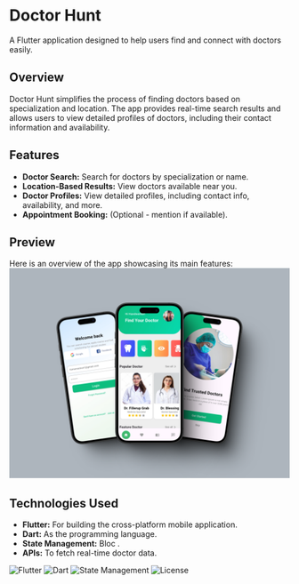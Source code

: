 # Doctor Hunt

A Flutter application designed to help users find and connect with doctors easily.

## Overview

Doctor Hunt simplifies the process of finding doctors based on specialization and location. The app provides real-time search results and allows users to view detailed profiles of doctors, including their contact information and availability.

## Features

- **Doctor Search:** Search for doctors by specialization or name.
- **Location-Based Results:** View doctors available near you.
- **Doctor Profiles:** View detailed profiles, including contact info, availability, and more.
- **Appointment Booking:** (Optional - mention if available).

## Preview

Here is an overview of the app showcasing its main features:  
![App Preview](https://raw.githubusercontent.com/moaz-abdeltawab92/Doctor-Hunt-App/master/879shots_so.png)

## Technologies Used

- **Flutter:** For building the cross-platform mobile application.
- **Dart:** As the programming language.
- **State Management:** Bloc .
- **APIs:** To fetch real-time doctor data.

![Flutter](https://img.shields.io/badge/Flutter-3.10.5-blue)
![Dart](https://img.shields.io/badge/Dart-2.20-green)
![State Management](https://img.shields.io/badge/State%20Management-Bloc-orange)
![License](https://img.shields.io/badge/License-MIT-yellow)
